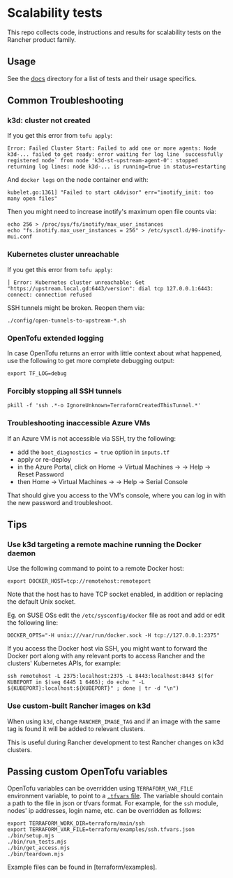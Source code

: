 # Scalability tests

This repo collects code, instructions and results for scalability tests on the Rancher product family.

## Usage

See the [docs](docs) directory for a list of tests and their usage specifics.

## Common Troubleshooting

### k3d: cluster not created

If you get this error from `tofu apply`:
```
Error: Failed Cluster Start: Failed to add one or more agents: Node k3d-... failed to get ready: error waiting for log line `successfully registered node` from node 'k3d-st-upstream-agent-0': stopped returning log lines: node k3d-... is running=true in status=restarting
```

And `docker logs` on the node container end with:
```
kubelet.go:1361] "Failed to start cAdvisor" err="inotify_init: too many open files"
```

Then you might need to increase inotify's maximum open file counts via:
```
echo 256 > /proc/sys/fs/inotify/max_user_instances
echo "fs.inotify.max_user_instances = 256" > /etc/sysctl.d/99-inotify-mui.conf
```

### Kubernetes cluster unreachable

If you get this error from `tofu apply`:
```
│ Error: Kubernetes cluster unreachable: Get "https://upstream.local.gd:6443/version": dial tcp 127.0.0.1:6443: connect: connection refused
```

SSH tunnels might be broken. Reopen them via:
```shell
./config/open-tunnels-to-upstream-*.sh
```

### OpenTofu extended logging

In case OpenTofu returns an error with little context about what happened, use the following to get more complete debugging output:
```shell
export TF_LOG=debug
```

### Forcibly stopping all SSH tunnels

```shell
pkill -f 'ssh .*-o IgnoreUnknown=TerraformCreatedThisTunnel.*'
```

### Troubleshooting inaccessible Azure VMs

If an Azure VM is not accessible via SSH, try the following:
- add the `boot_diagnostics = true` option in `inputs.tf`
- apply or re-deploy
- in the Azure Portal, click on Home -> Virtual Machines -> <name> -> Help -> Reset Password 
- then Home -> Virtual Machines -> <name> -> Help -> Serial Console

That should give you access to the VM's console, where you can log in with the new password and troubleshoot.

## Tips

### Use k3d targeting a remote machine running the Docker daemon

Use the following command to point to a remote Docker host:
```shell
export DOCKER_HOST=tcp://remotehost:remoteport
```

Note that the host has to have TCP socket enabled, in addition or replacing the default Unix socket.

Eg. on SUSE OSs edit the `/etc/sysconfig/docker` file as root and add or edit the following line:
```
DOCKER_OPTS="-H unix:///var/run/docker.sock -H tcp://127.0.0.1:2375"
```

If you access the Docker host via SSH, you might want to forward the Docker port along with any relevant ports to access Rancher and the clusters' Kubernetes APIs, for example:

```shell
ssh remotehost -L 2375:localhost:2375 -L 8443:localhost:8443 $(for KUBEPORT in $(seq 6445 1 6465); do echo " -L ${KUBEPORT}:localhost:${KUBEPORT}" ; done | tr -d "\n")
```

### Use custom-built Rancher images on k3d

When using `k3d`, change `RANCHER_IMAGE_TAG` and if an image with the same tag is found it will be added to relevant clusters.

This is useful during Rancher development to test Rancher changes on k3d clusters.

## Passing custom OpenTofu variables

OpenTofu variables can be overridden using `TERRAFORM_VAR_FILE` environment variable, to point to a [`.tfvars` file](https://developer.hashicorp.com/tofu/language/values/variables#variable-definitions-tfvars-files). The variable should contain a path to the file in json or tfvars format.
For example, for the `ssh` module, nodes' ip addresses, login name, etc. can be overridden as follows:

```shell
export TERRAFORM_WORK_DIR=terraform/main/ssh
export TERRAFORM_VAR_FILE=terraform/examples/ssh.tfvars.json
./bin/setup.mjs
./bin/run_tests.mjs
./bin/get_access.mjs
./bin/teardown.mjs
```

Example files can be found in [terraform/examples].

